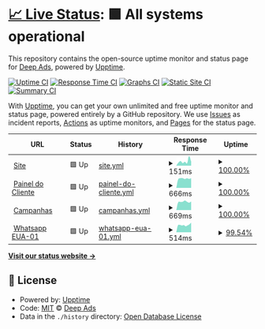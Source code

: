 # [📈 Live Status](https://status.deepads.com.br): <!--live status--> **🟩 All systems operational**

This repository contains the open-source uptime monitor and status page for [Deep Ads](https://deepads.com.br/), powered by [Upptime](https://github.com/upptime/upptime).

[![Uptime CI](https://github.com/Deep-Ads/status/workflows/Uptime%20CI/badge.svg)](https://github.com/Deep-Ads/status/actions?query=workflow%3A%22Uptime+CI%22)
[![Response Time CI](https://github.com/Deep-Ads/status/workflows/Response%20Time%20CI/badge.svg)](https://github.com/Deep-Ads/status/actions?query=workflow%3A%22Response+Time+CI%22)
[![Graphs CI](https://github.com/Deep-Ads/status/workflows/Graphs%20CI/badge.svg)](https://github.com/Deep-Ads/status/actions?query=workflow%3A%22Graphs+CI%22)
[![Static Site CI](https://github.com/Deep-Ads/status/workflows/Static%20Site%20CI/badge.svg)](https://github.com/Deep-Ads/status/actions?query=workflow%3A%22Static+Site+CI%22)
[![Summary CI](https://github.com/Deep-Ads/status/workflows/Summary%20CI/badge.svg)](https://github.com/Deep-Ads/status/actions?query=workflow%3A%22Summary+CI%22)

With [Upptime](https://upptime.js.org), you can get your own unlimited and free uptime monitor and status page, powered entirely by a GitHub repository. We use [Issues](https://github.com/Deep-Ads/status/issues) as incident reports, [Actions](https://github.com/Deep-Ads/status/actions) as uptime monitors, and [Pages](https://status.deepads.com.br) for the status page.

<!--start: status pages-->
<!-- This summary is generated by Upptime (https://github.com/upptime/upptime) -->
<!-- Do not edit this manually, your changes will be overwritten -->
<!-- prettier-ignore -->
| URL | Status | History | Response Time | Uptime |
| --- | ------ | ------- | ------------- | ------ |
| <img alt="" src="https://favicons.githubusercontent.com/www.deepads.com.br" height="13"> [Site](https://www.deepads.com.br) | 🟩 Up | [site.yml](https://github.com/Deep-Ads/status/commits/HEAD/history/site.yml) | <details><summary><img alt="Response time graph" src="./graphs/site/response-time-week.png" height="20"> 151ms</summary><br><a href="https://status.deepads.com.br/history/site"><img alt="Response time 203" src="https://img.shields.io/endpoint?url=https%3A%2F%2Fraw.githubusercontent.com%2FDeep-Ads%2Fstatus%2FHEAD%2Fapi%2Fsite%2Fresponse-time.json"></a><br><a href="https://status.deepads.com.br/history/site"><img alt="24-hour response time 146" src="https://img.shields.io/endpoint?url=https%3A%2F%2Fraw.githubusercontent.com%2FDeep-Ads%2Fstatus%2FHEAD%2Fapi%2Fsite%2Fresponse-time-day.json"></a><br><a href="https://status.deepads.com.br/history/site"><img alt="7-day response time 151" src="https://img.shields.io/endpoint?url=https%3A%2F%2Fraw.githubusercontent.com%2FDeep-Ads%2Fstatus%2FHEAD%2Fapi%2Fsite%2Fresponse-time-week.json"></a><br><a href="https://status.deepads.com.br/history/site"><img alt="30-day response time 185" src="https://img.shields.io/endpoint?url=https%3A%2F%2Fraw.githubusercontent.com%2FDeep-Ads%2Fstatus%2FHEAD%2Fapi%2Fsite%2Fresponse-time-month.json"></a><br><a href="https://status.deepads.com.br/history/site"><img alt="1-year response time 203" src="https://img.shields.io/endpoint?url=https%3A%2F%2Fraw.githubusercontent.com%2FDeep-Ads%2Fstatus%2FHEAD%2Fapi%2Fsite%2Fresponse-time-year.json"></a></details> | <details><summary><a href="https://status.deepads.com.br/history/site">100.00%</a></summary><a href="https://status.deepads.com.br/history/site"><img alt="All-time uptime 99.96%" src="https://img.shields.io/endpoint?url=https%3A%2F%2Fraw.githubusercontent.com%2FDeep-Ads%2Fstatus%2FHEAD%2Fapi%2Fsite%2Fuptime.json"></a><br><a href="https://status.deepads.com.br/history/site"><img alt="24-hour uptime 100.00%" src="https://img.shields.io/endpoint?url=https%3A%2F%2Fraw.githubusercontent.com%2FDeep-Ads%2Fstatus%2FHEAD%2Fapi%2Fsite%2Fuptime-day.json"></a><br><a href="https://status.deepads.com.br/history/site"><img alt="7-day uptime 100.00%" src="https://img.shields.io/endpoint?url=https%3A%2F%2Fraw.githubusercontent.com%2FDeep-Ads%2Fstatus%2FHEAD%2Fapi%2Fsite%2Fuptime-week.json"></a><br><a href="https://status.deepads.com.br/history/site"><img alt="30-day uptime 100.00%" src="https://img.shields.io/endpoint?url=https%3A%2F%2Fraw.githubusercontent.com%2FDeep-Ads%2Fstatus%2FHEAD%2Fapi%2Fsite%2Fuptime-month.json"></a><br><a href="https://status.deepads.com.br/history/site"><img alt="1-year uptime 99.96%" src="https://img.shields.io/endpoint?url=https%3A%2F%2Fraw.githubusercontent.com%2FDeep-Ads%2Fstatus%2FHEAD%2Fapi%2Fsite%2Fuptime-year.json"></a></details>
| <img alt="" src="https://favicons.githubusercontent.com/app.deepads.com.br" height="13"> [Painel do Cliente](https://app.deepads.com.br) | 🟩 Up | [painel-do-cliente.yml](https://github.com/Deep-Ads/status/commits/HEAD/history/painel-do-cliente.yml) | <details><summary><img alt="Response time graph" src="./graphs/painel-do-cliente/response-time-week.png" height="20"> 666ms</summary><br><a href="https://status.deepads.com.br/history/painel-do-cliente"><img alt="Response time 1074" src="https://img.shields.io/endpoint?url=https%3A%2F%2Fraw.githubusercontent.com%2FDeep-Ads%2Fstatus%2FHEAD%2Fapi%2Fpainel-do-cliente%2Fresponse-time.json"></a><br><a href="https://status.deepads.com.br/history/painel-do-cliente"><img alt="24-hour response time 685" src="https://img.shields.io/endpoint?url=https%3A%2F%2Fraw.githubusercontent.com%2FDeep-Ads%2Fstatus%2FHEAD%2Fapi%2Fpainel-do-cliente%2Fresponse-time-day.json"></a><br><a href="https://status.deepads.com.br/history/painel-do-cliente"><img alt="7-day response time 666" src="https://img.shields.io/endpoint?url=https%3A%2F%2Fraw.githubusercontent.com%2FDeep-Ads%2Fstatus%2FHEAD%2Fapi%2Fpainel-do-cliente%2Fresponse-time-week.json"></a><br><a href="https://status.deepads.com.br/history/painel-do-cliente"><img alt="30-day response time 781" src="https://img.shields.io/endpoint?url=https%3A%2F%2Fraw.githubusercontent.com%2FDeep-Ads%2Fstatus%2FHEAD%2Fapi%2Fpainel-do-cliente%2Fresponse-time-month.json"></a><br><a href="https://status.deepads.com.br/history/painel-do-cliente"><img alt="1-year response time 1074" src="https://img.shields.io/endpoint?url=https%3A%2F%2Fraw.githubusercontent.com%2FDeep-Ads%2Fstatus%2FHEAD%2Fapi%2Fpainel-do-cliente%2Fresponse-time-year.json"></a></details> | <details><summary><a href="https://status.deepads.com.br/history/painel-do-cliente">100.00%</a></summary><a href="https://status.deepads.com.br/history/painel-do-cliente"><img alt="All-time uptime 99.96%" src="https://img.shields.io/endpoint?url=https%3A%2F%2Fraw.githubusercontent.com%2FDeep-Ads%2Fstatus%2FHEAD%2Fapi%2Fpainel-do-cliente%2Fuptime.json"></a><br><a href="https://status.deepads.com.br/history/painel-do-cliente"><img alt="24-hour uptime 100.00%" src="https://img.shields.io/endpoint?url=https%3A%2F%2Fraw.githubusercontent.com%2FDeep-Ads%2Fstatus%2FHEAD%2Fapi%2Fpainel-do-cliente%2Fuptime-day.json"></a><br><a href="https://status.deepads.com.br/history/painel-do-cliente"><img alt="7-day uptime 100.00%" src="https://img.shields.io/endpoint?url=https%3A%2F%2Fraw.githubusercontent.com%2FDeep-Ads%2Fstatus%2FHEAD%2Fapi%2Fpainel-do-cliente%2Fuptime-week.json"></a><br><a href="https://status.deepads.com.br/history/painel-do-cliente"><img alt="30-day uptime 99.98%" src="https://img.shields.io/endpoint?url=https%3A%2F%2Fraw.githubusercontent.com%2FDeep-Ads%2Fstatus%2FHEAD%2Fapi%2Fpainel-do-cliente%2Fuptime-month.json"></a><br><a href="https://status.deepads.com.br/history/painel-do-cliente"><img alt="1-year uptime 99.96%" src="https://img.shields.io/endpoint?url=https%3A%2F%2Fraw.githubusercontent.com%2FDeep-Ads%2Fstatus%2FHEAD%2Fapi%2Fpainel-do-cliente%2Fuptime-year.json"></a></details>
| <img alt="" src="https://favicons.githubusercontent.com/lancamento.deepads.com.br" height="13"> [Campanhas](https://lancamento.deepads.com.br) | 🟩 Up | [campanhas.yml](https://github.com/Deep-Ads/status/commits/HEAD/history/campanhas.yml) | <details><summary><img alt="Response time graph" src="./graphs/campanhas/response-time-week.png" height="20"> 669ms</summary><br><a href="https://status.deepads.com.br/history/campanhas"><img alt="Response time 711" src="https://img.shields.io/endpoint?url=https%3A%2F%2Fraw.githubusercontent.com%2FDeep-Ads%2Fstatus%2FHEAD%2Fapi%2Fcampanhas%2Fresponse-time.json"></a><br><a href="https://status.deepads.com.br/history/campanhas"><img alt="24-hour response time 664" src="https://img.shields.io/endpoint?url=https%3A%2F%2Fraw.githubusercontent.com%2FDeep-Ads%2Fstatus%2FHEAD%2Fapi%2Fcampanhas%2Fresponse-time-day.json"></a><br><a href="https://status.deepads.com.br/history/campanhas"><img alt="7-day response time 669" src="https://img.shields.io/endpoint?url=https%3A%2F%2Fraw.githubusercontent.com%2FDeep-Ads%2Fstatus%2FHEAD%2Fapi%2Fcampanhas%2Fresponse-time-week.json"></a><br><a href="https://status.deepads.com.br/history/campanhas"><img alt="30-day response time 697" src="https://img.shields.io/endpoint?url=https%3A%2F%2Fraw.githubusercontent.com%2FDeep-Ads%2Fstatus%2FHEAD%2Fapi%2Fcampanhas%2Fresponse-time-month.json"></a><br><a href="https://status.deepads.com.br/history/campanhas"><img alt="1-year response time 711" src="https://img.shields.io/endpoint?url=https%3A%2F%2Fraw.githubusercontent.com%2FDeep-Ads%2Fstatus%2FHEAD%2Fapi%2Fcampanhas%2Fresponse-time-year.json"></a></details> | <details><summary><a href="https://status.deepads.com.br/history/campanhas">100.00%</a></summary><a href="https://status.deepads.com.br/history/campanhas"><img alt="All-time uptime 99.69%" src="https://img.shields.io/endpoint?url=https%3A%2F%2Fraw.githubusercontent.com%2FDeep-Ads%2Fstatus%2FHEAD%2Fapi%2Fcampanhas%2Fuptime.json"></a><br><a href="https://status.deepads.com.br/history/campanhas"><img alt="24-hour uptime 100.00%" src="https://img.shields.io/endpoint?url=https%3A%2F%2Fraw.githubusercontent.com%2FDeep-Ads%2Fstatus%2FHEAD%2Fapi%2Fcampanhas%2Fuptime-day.json"></a><br><a href="https://status.deepads.com.br/history/campanhas"><img alt="7-day uptime 100.00%" src="https://img.shields.io/endpoint?url=https%3A%2F%2Fraw.githubusercontent.com%2FDeep-Ads%2Fstatus%2FHEAD%2Fapi%2Fcampanhas%2Fuptime-week.json"></a><br><a href="https://status.deepads.com.br/history/campanhas"><img alt="30-day uptime 99.98%" src="https://img.shields.io/endpoint?url=https%3A%2F%2Fraw.githubusercontent.com%2FDeep-Ads%2Fstatus%2FHEAD%2Fapi%2Fcampanhas%2Fuptime-month.json"></a><br><a href="https://status.deepads.com.br/history/campanhas"><img alt="1-year uptime 99.69%" src="https://img.shields.io/endpoint?url=https%3A%2F%2Fraw.githubusercontent.com%2FDeep-Ads%2Fstatus%2FHEAD%2Fapi%2Fcampanhas%2Fuptime-year.json"></a></details>
| <img alt="" src="https://favicons.githubusercontent.com/wpp-01.deepads.com.br" height="13"> [Whatsapp EUA-01](https://wpp-01.deepads.com.br) | 🟩 Up | [whatsapp-eua-01.yml](https://github.com/Deep-Ads/status/commits/HEAD/history/whatsapp-eua-01.yml) | <details><summary><img alt="Response time graph" src="./graphs/whatsapp-eua-01/response-time-week.png" height="20"> 514ms</summary><br><a href="https://status.deepads.com.br/history/whatsapp-eua-01"><img alt="Response time 528" src="https://img.shields.io/endpoint?url=https%3A%2F%2Fraw.githubusercontent.com%2FDeep-Ads%2Fstatus%2FHEAD%2Fapi%2Fwhatsapp-eua-01%2Fresponse-time.json"></a><br><a href="https://status.deepads.com.br/history/whatsapp-eua-01"><img alt="24-hour response time 512" src="https://img.shields.io/endpoint?url=https%3A%2F%2Fraw.githubusercontent.com%2FDeep-Ads%2Fstatus%2FHEAD%2Fapi%2Fwhatsapp-eua-01%2Fresponse-time-day.json"></a><br><a href="https://status.deepads.com.br/history/whatsapp-eua-01"><img alt="7-day response time 514" src="https://img.shields.io/endpoint?url=https%3A%2F%2Fraw.githubusercontent.com%2FDeep-Ads%2Fstatus%2FHEAD%2Fapi%2Fwhatsapp-eua-01%2Fresponse-time-week.json"></a><br><a href="https://status.deepads.com.br/history/whatsapp-eua-01"><img alt="30-day response time 528" src="https://img.shields.io/endpoint?url=https%3A%2F%2Fraw.githubusercontent.com%2FDeep-Ads%2Fstatus%2FHEAD%2Fapi%2Fwhatsapp-eua-01%2Fresponse-time-month.json"></a><br><a href="https://status.deepads.com.br/history/whatsapp-eua-01"><img alt="1-year response time 528" src="https://img.shields.io/endpoint?url=https%3A%2F%2Fraw.githubusercontent.com%2FDeep-Ads%2Fstatus%2FHEAD%2Fapi%2Fwhatsapp-eua-01%2Fresponse-time-year.json"></a></details> | <details><summary><a href="https://status.deepads.com.br/history/whatsapp-eua-01">99.54%</a></summary><a href="https://status.deepads.com.br/history/whatsapp-eua-01"><img alt="All-time uptime 99.68%" src="https://img.shields.io/endpoint?url=https%3A%2F%2Fraw.githubusercontent.com%2FDeep-Ads%2Fstatus%2FHEAD%2Fapi%2Fwhatsapp-eua-01%2Fuptime.json"></a><br><a href="https://status.deepads.com.br/history/whatsapp-eua-01"><img alt="24-hour uptime 100.00%" src="https://img.shields.io/endpoint?url=https%3A%2F%2Fraw.githubusercontent.com%2FDeep-Ads%2Fstatus%2FHEAD%2Fapi%2Fwhatsapp-eua-01%2Fuptime-day.json"></a><br><a href="https://status.deepads.com.br/history/whatsapp-eua-01"><img alt="7-day uptime 99.54%" src="https://img.shields.io/endpoint?url=https%3A%2F%2Fraw.githubusercontent.com%2FDeep-Ads%2Fstatus%2FHEAD%2Fapi%2Fwhatsapp-eua-01%2Fuptime-week.json"></a><br><a href="https://status.deepads.com.br/history/whatsapp-eua-01"><img alt="30-day uptime 99.68%" src="https://img.shields.io/endpoint?url=https%3A%2F%2Fraw.githubusercontent.com%2FDeep-Ads%2Fstatus%2FHEAD%2Fapi%2Fwhatsapp-eua-01%2Fuptime-month.json"></a><br><a href="https://status.deepads.com.br/history/whatsapp-eua-01"><img alt="1-year uptime 99.68%" src="https://img.shields.io/endpoint?url=https%3A%2F%2Fraw.githubusercontent.com%2FDeep-Ads%2Fstatus%2FHEAD%2Fapi%2Fwhatsapp-eua-01%2Fuptime-year.json"></a></details>

<!--end: status pages-->

[**Visit our status website →**](https://status.deepads.com.br)

## 📄 License

- Powered by: [Upptime](https://github.com/upptime/upptime)
- Code: [MIT](./LICENSE) © [Deep Ads](https://deepads.com.br/)
- Data in the `./history` directory: [Open Database License](https://opendatacommons.org/licenses/odbl/1-0/)
